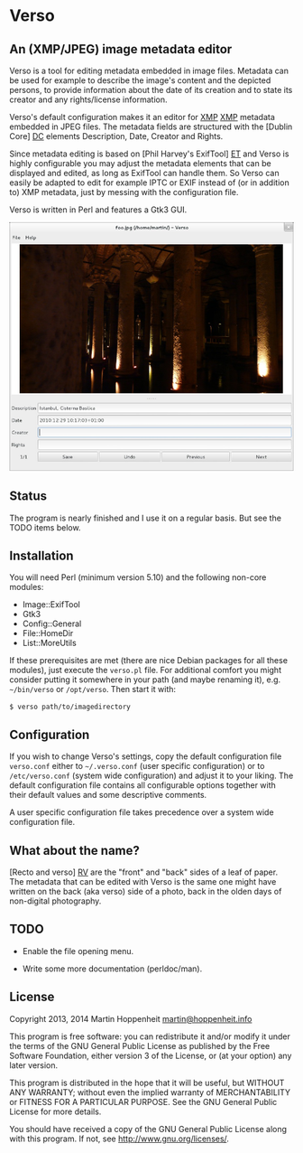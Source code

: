 # Verso

## An (XMP/JPEG) image metadata editor

Verso is a tool for editing metadata embedded in image files. Metadata can be
used for example to describe the image's content and the depicted persons, to
provide information about the date of its creation and to state its creator
and any rights/license information.

Verso's default configuration makes it an editor for [XMP] [XMP] metadata
embedded in JPEG files. The metadata fields are structured with the [Dublin
Core] [DC] elements Description, Date, Creator and Rights.

Since metadata editing is based on [Phil Harvey's ExifTool] [ET] and Verso is
highly configurable you may adjust the metadata elements that can be displayed
and edited, as long as ExifTool can handle them. So Verso can easily be
adapted to edit for example IPTC or EXIF instead of (or in addition to) XMP
metadata, just by messing with the configuration file.

Verso is written in Perl and features a Gtk3 GUI.

![Verso screenshot](screenshot.jpg)

[DC]: http://dublincore.org
[XMP]: https://en.wikipedia.org/wiki/Extensible_Metadata_Platform
[ET]: http://www.sno.phy.queensu.ca/~phil/exiftool/

## Status

The program is nearly finished and I use it on a regular basis. But see the
TODO items below.

## Installation

You will need Perl (minimum version 5.10) and the following non-core modules:

* Image::ExifTool
* Gtk3
* Config::General
* File::HomeDir
* List::MoreUtils

If these prerequisites are met (there are nice Debian packages for all these
modules), just execute the `verso.pl` file. For additional comfort you might
consider putting it somewhere in your path (and maybe renaming it), e.g.
`~/bin/verso` or `/opt/verso`. Then start it with:

    $ verso path/to/imagedirectory

## Configuration

If you wish to change Verso's settings, copy the default configuration file
`verso.conf` either to `~/.verso.conf` (user specific configuration) or to
`/etc/verso.conf` (system wide configuration) and adjust it to your liking.
The default configuration file contains all configurable options together with
their default values and some descriptive comments.

A user specific configuration file takes precedence over a system wide
configuration file.

## What about the name?

[Recto and verso] [RV] are the "front" and "back" sides of a leaf of paper.
The metadata that can be edited with Verso is the same one might have written
on the back (aka verso) side of a photo, back in the olden days of non-digital
photography.

[RV]: https://en.wikipedia.org/wiki/Recto_and_verso

## TODO

* Enable the file opening menu.

* Write some more documentation (perldoc/man).

## License

Copyright 2013, 2014 Martin Hoppenheit <martin@hoppenheit.info>

This program is free software: you can redistribute it and/or modify it under
the terms of the GNU General Public License as published by the Free Software
Foundation, either version 3 of the License, or (at your option) any later
version.

This program is distributed in the hope that it will be useful, but WITHOUT
ANY WARRANTY; without even the implied warranty of MERCHANTABILITY or FITNESS
FOR A PARTICULAR PURPOSE.  See the GNU General Public License for more
details.

You should have received a copy of the GNU General Public License along with
this program.  If not, see <http://www.gnu.org/licenses/>.
